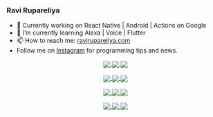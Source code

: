 ### Ravi Rupareliya

- 🔭 Currently working on React Native | Android | Actions on Google
- 🌱 I’m currently learning Alexa | Voice | Flutter
- 📫 How to reach me: [ravirupareliya.com](https://ravirupareliya.com)
- Follow me on [Instagram](https://www.instagram.com/ravi.rupareliya/) for programming tips and news.

<a href="https://www.instagram.com/ravi.rupareliya/" target="_blank">
<!-- insta-feed:START-->
<p align="center">
<img align="center" src=https://scontent-atl3-1.cdninstagram.com/v/t51.2885-15/e35/s150x150/122425343_1572645589603046_1626634953961554534_n.jpg?_nc_ht=scontent-atl3-1.cdninstagram.com&_nc_cat=102&_nc_ohc=3Et-9G1HrAIAX-uQMSi&tp=1&oh=73e2444ceae10a583f6941fcd276f515&oe=601B02C1 />
<img align="center" src=https://scontent-atl3-1.cdninstagram.com/v/t51.2885-15/e35/s150x150/119738360_171946631175661_8308691936849414239_n.jpg?_nc_ht=scontent-atl3-1.cdninstagram.com&_nc_cat=101&_nc_ohc=h4LtUXoc8coAX80SF0e&tp=1&oh=aa949e5884f87a28c9c8d55bd7099f46&oe=601DF35D />
<img align="center" src=https://scontent-atl3-1.cdninstagram.com/v/t51.2885-15/e35/s150x150/119471335_3325605627530848_5783608158621298966_n.jpg?_nc_ht=scontent-atl3-1.cdninstagram.com&_nc_cat=104&_nc_ohc=vYRjbCYUn80AX9X5kNW&tp=1&oh=e3d8665d61fb8f791ea9408d98836a10&oe=601E7001 />
</p>
<p align="center">
<img align="center" src=https://scontent-atl3-1.cdninstagram.com/v/t51.2885-15/e35/s150x150/118735524_155532192843864_2438830621806811548_n.jpg?_nc_ht=scontent-atl3-1.cdninstagram.com&_nc_cat=100&_nc_ohc=Wkvap0Rie-8AX-4FtpT&tp=1&oh=2fe80b2e0e0a5226341690279fd6b271&oe=601C3C6E />
<img align="center" src=https://scontent-atl3-1.cdninstagram.com/v/t51.2885-15/e35/s150x150/118358282_793232521422249_4194198869826492121_n.jpg?_nc_ht=scontent-atl3-1.cdninstagram.com&_nc_cat=109&_nc_ohc=Ecx59m9exRIAX9f0VSv&tp=1&oh=d4c9db766c78f3c16b88ac2fb258de9f&oe=601B0D3C />
<img align="center" src=https://scontent-atl3-1.cdninstagram.com/v/t51.2885-15/e35/s150x150/118083536_653646245259286_4437462516989252087_n.jpg?_nc_ht=scontent-atl3-1.cdninstagram.com&_nc_cat=110&_nc_ohc=umh8Za8TivgAX-YUpQ_&tp=1&oh=c6a24ac073eeebd5ec7f71ac0a8be7bb&oe=601B7CDC />
</p>
<p align="center">
<img align="center" src=https://scontent-atl3-1.cdninstagram.com/v/t51.2885-15/e35/s150x150/118175330_604822603490734_6882222491011634628_n.jpg?_nc_ht=scontent-atl3-1.cdninstagram.com&_nc_cat=110&_nc_ohc=Q27TmRHRCHUAX-jkzMx&tp=1&oh=82f59e37d44b3531313a420260f89a6b&oe=601DA677 />
<img align="center" src=https://scontent-atl3-1.cdninstagram.com/v/t51.2885-15/e35/s150x150/117801930_118850686597100_8281062695853943386_n.jpg?_nc_ht=scontent-atl3-1.cdninstagram.com&_nc_cat=108&_nc_ohc=h49g2vlN674AX_3CNX7&tp=1&oh=6c63339bd941782f448be1a5dc9521a2&oe=601E1840 />
<img align="center" src=https://scontent-atl3-1.cdninstagram.com/v/t51.2885-15/e35/s150x150/117867292_2771207523148452_3241414180657952736_n.jpg?_nc_ht=scontent-atl3-1.cdninstagram.com&_nc_cat=100&_nc_ohc=cHirAiK2-t4AX961rkf&tp=1&oh=0fbb19de89c5895fb6aa3ce7fd51d0b4&oe=601DB0A1 />
</p>
<p align="center">
<img align="center" src=https://scontent-atl3-1.cdninstagram.com/v/t51.2885-15/e35/s150x150/117931678_793632161399712_7562658963115355616_n.jpg?_nc_ht=scontent-atl3-1.cdninstagram.com&_nc_cat=100&_nc_ohc=UATPbZvdkSQAX80HmcR&tp=1&oh=5bfef32282e09e41e25d41b078c5d566&oe=601BBBB7 />
<img align="center" src=https://scontent-atl3-1.cdninstagram.com/v/t51.2885-15/e35/s150x150/117747115_220949032661980_1081920512424702093_n.jpg?_nc_ht=scontent-atl3-1.cdninstagram.com&_nc_cat=104&_nc_ohc=GxOJk4VX4SoAX9fSP71&tp=1&oh=65355205705f517fd306313bdc4731da&oe=601D2816 />
<img align="center" src=https://scontent-atl3-1.cdninstagram.com/v/t51.2885-15/e35/s150x150/117564950_167171931547080_7523565149947571776_n.jpg?_nc_ht=scontent-atl3-1.cdninstagram.com&_nc_cat=100&_nc_ohc=KfkYSPxVeT8AX9OC6d7&tp=1&oh=5ecd2482c3e0a9a2f1aae905a6d8729a&oe=601C585D />
</p>

<!-- insta-feed:END-->
</a>
